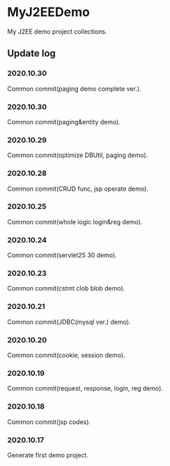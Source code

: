 # MyJ2EEDemo
My J2EE demo project collections.

## Update log
### 2020.10.30
Common commit(paging demo complete ver.).

### 2020.10.30
Common commit(paging&entity demo).

### 2020.10.29
Common commit(optimize DBUtil, paging demo).

### 2020.10.28
Common commit(CRUD func, jsp operate demo).

### 2020.10.25
Common commit(whole logic login&reg demo).

### 2020.10.24
Common commit(servlet25 30 demo).

### 2020.10.23
Common commit(cstmt clob blob demo).

### 2020.10.21
Common commit(JDBC(mysql ver.) demo).

### 2020.10.20
Common commit(cookie, session demo).

### 2020.10.19
Common commit(request, response, login, reg demo).

### 2020.10.18
Common commit(jsp codes).

### 2020.10.17
Generate first demo project.